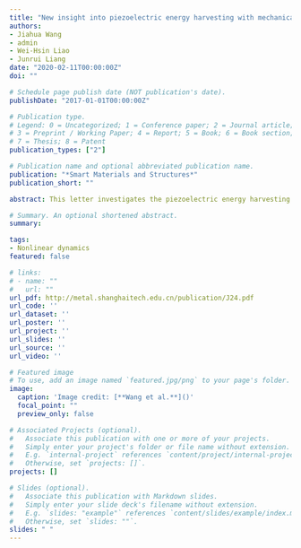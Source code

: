 ```yaml
---
title: "New insight into piezoelectric energy harvesting with mechanical and electrical nonlinearities"
authors:
- Jiahua Wang
- admin
- Wei-Hsin Liao
- Junrui Liang
date: "2020-02-11T00:00:00Z"
doi: ""

# Schedule page publish date (NOT publication's date).
publishDate: "2017-01-01T00:00:00Z"

# Publication type.
# Legend: 0 = Uncategorized; 1 = Conference paper; 2 = Journal article;
# 3 = Preprint / Working Paper; 4 = Report; 5 = Book; 6 = Book section;
# 7 = Thesis; 8 = Patent
publication_types: ["2"]

# Publication name and optional abbreviated publication name.
publication: "*Smart Materials and Structures*"
publication_short: ""

abstract: This letter investigates the piezoelectric energy harvesting system with mechanical and electricalnonlinearities. Through impedance model, nonlinear interface circuits for energy harvestingpurpose can be simplified as an electrical impedance with real and imaginary parts. Their effectson the mechanical structure can be regarded as circuit-induced damping and stiffness. Theresulted equivalent mechanical vibratory system allows us to analytically obtain the systemresponses under different excitation and loading conditions by harmonic balance method.Furthermore, it becomes possible to achieve a comprehensive comparison among differentnonlinear interface circuits, including the standard energy harvesting circuit, synchronizedelectric charge extraction circuit, series synchronized switching on inductor circuit, parallelsynchronized switching on inductor circuit and parallel synchronized triple bias-flip circuit. Theresults from the theoretical model and experiments together reveal that the nonlinearities play asignificant role in the energy harvester’s hysteresis region size, displacement amplitude, andpiezoelectric voltage level. This investigation provides an insight into the design, optimizationand implementation for the nonlinear energy harvester.

# Summary. An optional shortened abstract.
summary: 

tags:
- Nonlinear dynamics
featured: false

# links:
# - name: ""
#   url: ""
url_pdf: http://metal.shanghaitech.edu.cn/publication/J24.pdf
url_code: ''
url_dataset: ''
url_poster: ''
url_project: ''
url_slides: ''
url_source: ''
url_video: ''

# Featured image
# To use, add an image named `featured.jpg/png` to your page's folder. 
image:
  caption: 'Image credit: [**Wang et al.**]()'
  focal_point: ""
  preview_only: false

# Associated Projects (optional).
#   Associate this publication with one or more of your projects.
#   Simply enter your project's folder or file name without extension.
#   E.g. `internal-project` references `content/project/internal-project/index.md`.
#   Otherwise, set `projects: []`.
projects: []

# Slides (optional).
#   Associate this publication with Markdown slides.
#   Simply enter your slide deck's filename without extension.
#   E.g. `slides: "example"` references `content/slides/example/index.md`.
#   Otherwise, set `slides: ""`.
slides: " "
---
```


<!-- {{% alert note %}}
Click the *Cite* button above to demo the feature to enable visitors to import publication metadata into their reference management software.
{{% /alert %}} -->

